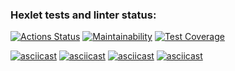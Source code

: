 ### Hexlet tests and linter status:
[![Actions Status](https://github.com/IProrock/java-project-71/workflows/hexlet-check/badge.svg)](https://github.com/IProrock/java-project-71/actions)
[![Maintainability](https://api.codeclimate.com/v1/badges/5bef625fc3047c20fd11/maintainability)](https://codeclimate.com/github/IProrock/java-project-71/maintainability)
[![Test Coverage](https://api.codeclimate.com/v1/badges/5bef625fc3047c20fd11/test_coverage)](https://codeclimate.com/github/IProrock/java-project-71/test_coverage)

[![asciicast](https://asciinema.org/a/dfYC8FosdysWItY9chUsirbU4.svg)](https://asciinema.org/a/dfYC8FosdysWItY9chUsirbU4)
[![asciicast](https://asciinema.org/a/CIUJVlvhDHMdMdK51J8Tk6psW.svg)](https://asciinema.org/a/CIUJVlvhDHMdMdK51J8Tk6psW)
[![asciicast](https://asciinema.org/a/oT0FlRgcA0BgysRG6WMpVAk3C.svg)](https://asciinema.org/a/oT0FlRgcA0BgysRG6WMpVAk3C)
[![asciicast](https://asciinema.org/a/G8wol19FHS7HT5YQax94nsGUc.svg)](https://asciinema.org/a/G8wol19FHS7HT5YQax94nsGUc)